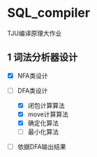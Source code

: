 # SQL_compiler
TJU编译原理大作业
## 1 词法分析器设计

- [x] NFA类设计
- [ ] DFA类设计
  - [x] 闭包计算算法
  - [x] move计算算法
  - [x] 确定化算法
  - [ ] 最小化算法
- [ ] 依据DFA输出结果


